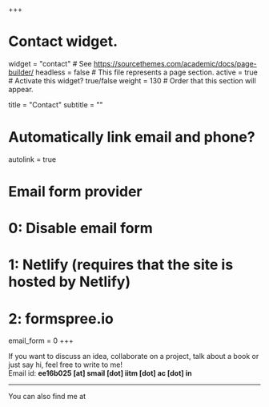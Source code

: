 +++
# Contact widget.
widget = "contact"  # See https://sourcethemes.com/academic/docs/page-builder/
headless = false  # This file represents a page section.
active = true  # Activate this widget? true/false
weight = 130  # Order that this section will appear.

title = "Contact"
subtitle = ""

# Automatically link email and phone?
autolink = true

# Email form provider
#   0: Disable email form
#   1: Netlify (requires that the site is hosted by Netlify)
#   2: formspree.io
email_form = 0
+++



If you want to discuss an idea, collaborate on a project, talk about a book or just say hi, feel free to write to me! \
Email id: __ee16b025 [at] smail [dot] iitm [dot] ac [dot] in__

---

You can also find me at